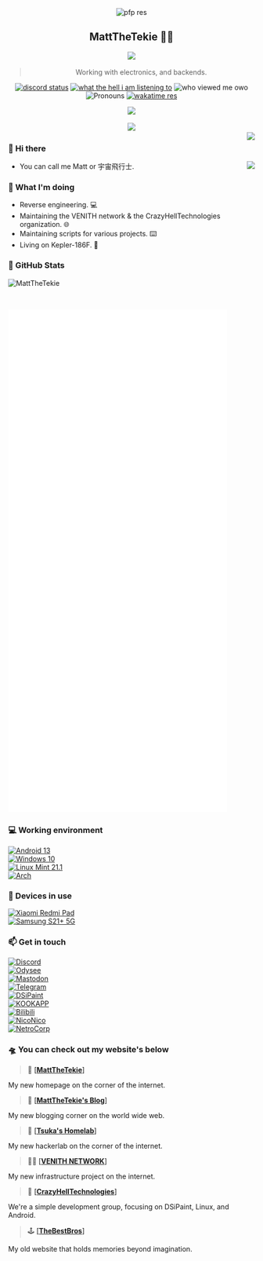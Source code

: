 <div align="center">
    <img alt='pfp res' src='https://avatars.githubusercontent.com/u/117294609?s=48&v=4' />  
  <h2>MattTheTekie 🐱‍💻</h2>
  <img src="https://readme-typing-svg.herokuapp.com/?font=courier+new&color=0BF700&lines=Hello!+My+name+is+Matt!;A.K.A+MattTheTekie+or+Matthew%20P." />
  <blockquote>Working with electronics, and backends.</blockquote>

  <a href='https://discord.com/users/846112982772613171' target='_blank'><img alt="discord status" src="https://api.statusbadges.me/badge/status/846112982772613171" /></a>
  <a href="https://api.statusbadges.me/openspotify/846112982772613171"><img alt="what the hell i am listening to" src="https://api.statusbadges.me/badge/spotify/846112982772613171" /></a>
  <img alt="who viewed me owo" src="https://komarev.com/ghpvc/?username=MattTheTekie" />
  <img alt='Pronouns' src='https://img.shields.io/endpoint?url=https://pronoundb.org/shields/6004d014406af11e4593a013' />
  <a href="https://wakatime.com/@MattTheTekie" target='_blank'>
    <img alt='wakatime res' src='https://wakatime.com/badge/user/2f8520ba-7155-4dbf-9965-0a4fc30cdf7f.svg' />
  </a>
  
  <p align="center">
    <a href="https://skillicons.dev">
      <img src='https://skillicons.dev/icons?i=kotlin,go,react,ts,tailwind,docker,cloudflare,git,k8s,nodejs,postgres,redis,nextjs,prometheus,grafana,discord,vue,bots,java,gatsby,graphql,idea,js,linux,md,sass,workers,ktor,bash,electron' />
    </a>
  </p>
  
  <a href="https://discord.com/users/846112982772613171">
    <img src="https://lanyard.cnrad.dev/api/846112982772613171?bg=333333&borderRadius=10px" />
  </a>
</div>


<img align="right" src="https://komarev.com/ghpvc/?username=MattTheTekie" />

### 👋 Hi there

<a href="https://spotify-github-profile.vercel.app/api/view?uid=315qfjut4hle4ktych3hcsh6vzsa&redirect=true"><img align="right" src="https://spotify-github-profile.vercel.app/api/view?uid=315qfjut4hle4ktych3hcsh6vzsa&cover_image=true&theme=novatorem&bar_color=53b14f&bar_color_cover=false" /></a>
 - You can call me Matt or 宇宙飛行士.

### 🤔 What I'm doing
 - Reverse engineering. 💻
 - Maintaining the VENITH network & the CrazyHellTechnologies organization. 🌐
 - Maintaining scripts for various projects. ⌨️
 - Living on Kepler-186F. 🌌

### 📃 GitHub Stats
<p><img align="center" src="https://github-readme-stats.vercel.app/api?username=MattTheTekie&count_private=true&show_icons=true&theme=chartreuse-dark" alt="MattTheTekie" /></p>
<br>

<p><img src="/github-metrics.svg" alt="Metrics"></p>

### 💻 Working environment
[![Android 13](https://img.shields.io/badge/Android%2013-3ddc84?style=flat&logo=android&logoColor=ffffff)](https://www.android.com/android-13/)<br>
[![Windows 10](https://img.shields.io/badge/Windows%2010-00adef?style=flat&logo=windows&logoColor=ffffff)](https://www.teamos.xyz/threads/windows-10-x-lite-redstone-redux.193627/)<br>
[![Linux Mint 21.1](https://img.shields.io/badge/Linux%20Mint-Mint?logo=linux-mint&logoColor=fff&style=flat)](https://linuxmint.com/)<br>
[![Arch](https://img.shields.io/badge/Arch%20Linux-1793D1?logo=arch-linux&logoColor=fff&style=flat)](https://archlinux.org/)<br>

### 📱 Devices in use

[![Xiaomi Redmi Pad](https://img.shields.io/badge/Xiaomi%20Redmi%20Pad-fd4900?style=flat&logo=Xiaomi&logoColor=ffffff)](https://MattTheTekie.surge.sh/redmi.html)<br>
[![Samsung S21+ 5G](https://img.shields.io/badge/Samsung%20S21+%205G-fd4900?style=flat&logo=Samsung&logoColor=ffffff&color=blue)](https://icecat.biz/en/p/samsung/sm-g996bzvgeue/galaxy-smartphones-8806090882357-sm-g996b-88009632.html)<br>

### 📫 Get in touch
[![Discord](https://tinyurl.com/yw2am5ah)](https://discord.gg/VhfM3UncBB)<br>
[![Odysee](https://img.shields.io/badge/CrazyHellTechnologies-EF1970?style=flat&logo=Odysee&logoColor=white)](https://odysee.com/@mattdoestech726:5)<br>
[![Mastodon](https://img.shields.io/badge/%40ASTAFATHERSATAN-0088cc?style=flat&logo=mastodon&logoColor=ffffff)](https://nerdculture.de/@ASTAFATHERSATAN)<br>
[![Telegram](https://img.shields.io/badge/%40Knight666_666-0088cc?style=flat&logo=telegram&logoColor=ffffff)](https://t.me/Knight666_666)<br>
[![DSiPaint](https://img.shields.io/badge/%F0%9F%8E%A8%20MattFromSpace-blue.svg?style=flat)](https://dsipaint.com/member/?id=152737)<br>
[![KOOKAPP](https://tinyurl.com/yhpv9vt9)](https://kookapp.cn/widget?id=2477159536848951&theme=dark)<br>
[![Bilibili](https://bilistats.lonelyion.com/followers?uid=1500079337&style=flat)](https://space.bilibili.com/1500079337)<br>
[![NicoNico](https://img.shields.io/badge/%40CrazyHellTech-0088cc?style=flat&logo=niconico&logoColor=ffffff)](https://www.nicovideo.jp/user/126721048)<br>
[![NetroCorp](https://tinyurl.com/bdffr5tr)](https://netrocorp.net/users/61)<br>
### 🛸 You can check out my website's below&nbsp;

> 📡 [[**MattTheTekie**]](https://test72.eu.org/)

My new homepage on the corner of the internet.&nbsp;

> 🔭 [[**MattTheTekie's Blog**]](https://test72.eu.org/blog/)

My new blogging corner on the world wide web.&nbsp;

> 🧪 [[**Tsuka's Homelab**]](https://hackerlab.venith.net/)

My new hackerlab on the corner of the internet.&nbsp;

> 🐱‍💻 [[**VENITH NETWORK**]](https://venith.net/)

My new infrastructure project on the internet.&nbsp;

> 🐧 [[**CrazyHellTechnologies**]](https://github.com/CrazyHellTechnologies/)

We're a simple development group, focusing on DSiPaint, Linux, and Android.&nbsp;

> 🕹️ [[**TheBestBros**]](https://thebestbros.surge.sh)

My old website that holds memories beyond imagination.&nbsp;
